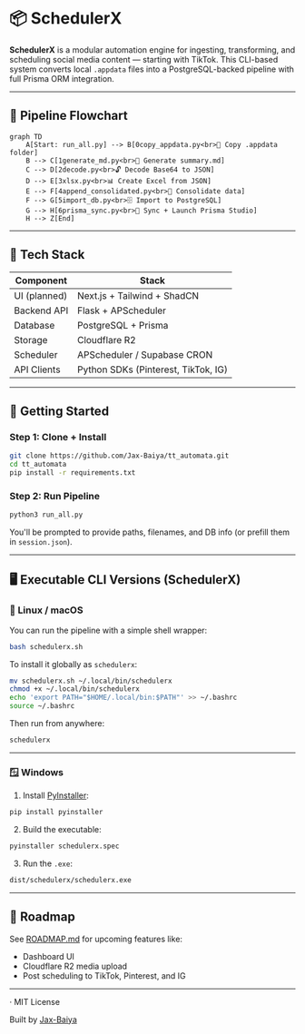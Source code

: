 # 📦 SchedulerX

**SchedulerX** is a modular automation engine for ingesting, transforming, and scheduling social media content — starting with TikTok. This CLI-based system converts local `.appdata` files into a PostgreSQL-backed pipeline with full Prisma ORM integration.

---

## 🔁 Pipeline Flowchart

```mermaid
graph TD
    A[Start: run_all.py] --> B[0copy_appdata.py<br>📁 Copy .appdata folder]
    B --> C[1generate_md.py<br>📝 Generate summary.md]
    C --> D[2decode.py<br>🔓 Decode Base64 to JSON]
    D --> E[3xlsx.py<br>📊 Create Excel from JSON]
    E --> F[4append_consolidated.py<br>🧩 Consolidate data]
    F --> G[5import_db.py<br>🗄 Import to PostgreSQL]
    G --> H[6prisma_sync.py<br>🚀 Sync + Launch Prisma Studio]
    H --> Z[End]
```

---

## 🧰 Tech Stack

| Component      | Stack                               |
|----------------|--------------------------------------|
| UI (planned)   | Next.js + Tailwind + ShadCN          |
| Backend API    | Flask + APScheduler                  |
| Database       | PostgreSQL + Prisma                  |
| Storage        | Cloudflare R2                        |
| Scheduler      | APScheduler / Supabase CRON          |
| API Clients    | Python SDKs (Pinterest, TikTok, IG)  |

---

## 🚀 Getting Started

### Step 1: Clone + Install
```bash
git clone https://github.com/Jax-Baiya/tt_automata.git
cd tt_automata
pip install -r requirements.txt
```

### Step 2: Run Pipeline
```bash
python3 run_all.py
```

You'll be prompted to provide paths, filenames, and DB info (or prefill them in `session.json`).

---

## 🖥️ Executable CLI Versions (SchedulerX)

### 🐧 Linux / macOS

You can run the pipeline with a simple shell wrapper:

```bash
bash schedulerx.sh
```

To install it globally as `schedulerx`:

```bash
mv schedulerx.sh ~/.local/bin/schedulerx
chmod +x ~/.local/bin/schedulerx
echo 'export PATH="$HOME/.local/bin:$PATH"' >> ~/.bashrc
source ~/.bashrc
```

Then run from anywhere:
```bash
schedulerx
```

---

### 🪟 Windows

1. Install [PyInstaller](https://pyinstaller.org/):
```bash
pip install pyinstaller
```

2. Build the executable:
```bash
pyinstaller schedulerx.spec
```

3. Run the `.exe`:
```bash
dist/schedulerx/schedulerx.exe
```

---

## 🧭 Roadmap

See [ROADMAP.md](./ROADMAP.md) for upcoming features like:
- Dashboard UI
- Cloudflare R2 media upload
- Post scheduling to TikTok, Pinterest, and IG

---
· MIT License


Built by [Jax-Baiya](https://github.com/Jax-Baiya) 
